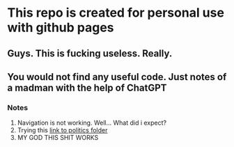 # This repo is created for personal use with github pages

## Guys. This is fucking useless. Really.
## You would not find any useful code. Just notes of a madman with the help of ChatGPT

### Notes
1. Navigation is not working. Well... What did i expect?
2. Trying this [link to politics folder](/Frontier_main/Politics)
3. MY GOD THIS SHIT WORKS
